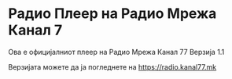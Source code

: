 # Радио Плеер на Радио Мрежа Канал 7
Ова е официјалниот плеер на Радио Мрежа Канал 77
Верзија 1.1

Верзијата можете да ја погледнете на https://radio.kanal77.mk

